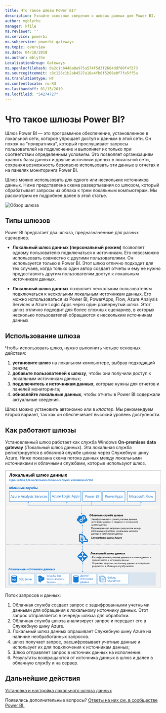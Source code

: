 ```yaml
---
title: Что такое шлюзы Power BI?
description: Узнайте основные сведения о шлюзах данных для Power BI.
author: mgblythe
manager: kfile
ms.reviewer: ''
ms.service: powerbi
ms.subservice: powerbi-gateways
ms.topic: overview
ms.date: 04/18/2018
ms.author: mblythe
LocalizationGroup: Gateways
ms.openlocfilehash: 0a2c1cb446a0a975a574f5d3f2684ddf80f4f273
ms.sourcegitcommit: c8c126c1b2ab4527a16a4fb8f5208e0f7fa5ff5a
ms.translationtype: HT
ms.contentlocale: ru-RU
ms.lasthandoff: 01/15/2019
ms.locfileid: "54274727"
---
```

# <a name="what-are-power-bi-gateways"></a>Что такое шлюзы Power BI?

Шлюз Power BI — это программное обеспечение, установленное в локальной сети, которое упрощает доступ к данным в этой сети. Он похож на "привратника", который прослушивает запросы пользователей на подключение и выполняет их только при соответствии определенным условиям. Это позволяет организациям хранить базы данных и другие источники данных в локальной сети, сохраняя возможность безопасно использовать эти данные в отчетах и на панелях мониторинга Power BI.

Шлюз можно использовать для одного или нескольких источников данных. Ниже представлена схема развертывания со шлюзом, который обрабатывает запросы из облака к трем локальным компьютерам. Мы рассмотрим ее подробнее далее в этой статье.

![Обзор шлюза](media/service-gateway-getting-started/gateway-overview.png)

## <a name="types-of-gateways"></a>Типы шлюзов

Power BI предлагает два шлюза, предназначенные для разных сценариев.

* **Локальный шлюз данных (персональный режим)** позволяет одному пользователю подключаться к источникам. Его невозможно использовать совместно с другими пользователями. Он используется только в Power BI. Этот шлюз отлично подходит для тех случаев, когда только один автор создает отчеты и ему не нужно предоставлять другим пользователям доступ к локальным источникам данных.

* **Локальный шлюз данных** позволяет нескольким пользователям подключаться к нескольким локальным источникам данных. Его можно использоваться из Power BI, PowerApps, Flow, Azure Analysis Services и Azure Logic Apps через один развернутый шлюз. Этот шлюз отлично подходит для более сложных сценариев, в которых несколько пользователей обращаются к нескольким источникам данных. 

## <a name="using-a-gateway"></a>Использование шлюза

Чтобы использовать шлюз, нужно выполнить четыре основных действия:

1. **установите шлюз** на локальном компьютере, выбрав подходящий режим;
2. **добавьте пользователей к шлюзу**, чтобы они получили доступ к локальным источникам данных;
3. **подключитесь к источникам данных**, которые нужны для отчетов и панелей мониторинга;
4. **обновляйте локальные данных**, чтобы отчеты в Power BI содержали актуальные сведения.

Шлюз можно установить автономно или в *кластер*. Мы рекомендуем второй вариант, так как он обеспечивает высокий уровень доступности.

## <a name="how-gateways-work"></a>Как работают шлюзы

Установленный шлюз работает как служба Windows **On-premises data gateway** (Локальный шлюз данных). Эта локальная служба регистрируется в облачной службе шлюза через Служебную шину Azure. Ниже показана схема потока данных между локальными источниками и облачными службами, которые используют шлюз.

![Схема потока данных через шлюз](media/service-gateway-getting-started/gateway-how-it-works.png)

Поток запросов и данных:

1. Облачная служба создает запрос с зашифрованными учетными данными для обращения к локальному источнику данных. Этот запрос отправляется в очередь шлюза для обработки.
2. Облачная служба шлюза анализирует запрос и передает его в Служебную шину Azure.
3. Локальный шлюз данных опрашивает Служебную шину Azure на наличие необработанных запросов.
4. шлюз получает запрос, расшифровывает учетные данные и использует их для подключения к источникам данных;
5. Шлюз отправляет запрос в источник данных на исполнение.
6. Результаты возвращаются от источника данных в шлюз и далее в облачную службу и на сервер.

## <a name="next-steps"></a>Дальнейшие действия
[Установка и настройка локального шлюза данных](service-gateway-install.md)

Появились дополнительные вопросы? [Ответы на них см. в сообществе Power BI.](http://community.powerbi.com/)

